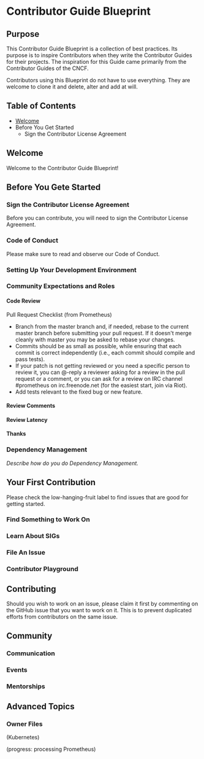 # Contributor Guide Blueprint

## Purpose

This Contributor Guide Blueprint is a collection of best practices. Its purpose is to inspire Contributors when they write the Contributor Guides for their projects. The inspiration for this Guide came primarily from the Contributor Guides of the CNCF.

Contributors using this Blueprint do not have to use everything. They are welcome to clone it and delete, alter and add at will.

## Table of Contents

- [Welcome](#welcome)
- Before You Get Started
  - Sign the Contributor License Agreement

## Welcome

Welcome to the Contributor Guide Blueprint!

## Before You Gete Started

### Sign the Contributor License Agreement

Before you can contribute, you will need to sign the Contributor License Agreement.

### Code of Conduct

Please make sure to read and observe our Code of Conduct.

### Setting Up Your Development Environment

### Community Expectations and Roles

#### Code Review

Pull Request Checklist (from Prometheus)

- Branch from the master branch and, if needed, rebase to the current master branch before submitting your pull request. If it doesn't merge cleanly with master you may be asked to rebase your changes.
- Commits should be as small as possible, while ensuring that each commit is correct independently (i.e., each commit should compile and pass tests).
- If your patch is not getting reviewed or you need a specific person to review it, you can @-reply a reviewer asking for a review in the pull request or a comment, or you can ask for a review on IRC channel #prometheus on irc.freenode.net (for the easiest start, join via Riot).
- Add tests relevant to the fixed bug or new feature.

#### Review Comments

#### Review Latency

#### Thanks

### Dependency Management

_Describe how do you do Dependency Management._

## Your First Contribution

Please check the low-hanging-fruit label to find issues that are good for getting started. 

### Find Something to Work On

### Learn About SIGs

### File An Issue

### Contributor Playground

## Contributing

Should you wish to work on an issue, please claim it first by commenting on the GitHub issue that you want to work on it. This is to prevent duplicated efforts from contributors on the same issue.

## Community

### Communication

### Events

### Mentorships

## Advanced Topics

### Owner Files

(Kubernetes)

(progress: processing Prometheus)

